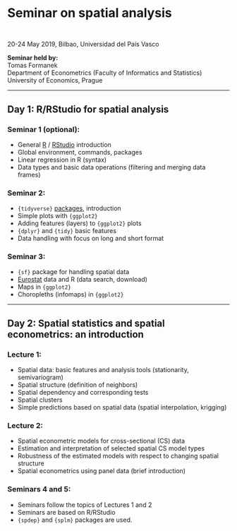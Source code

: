 # <p> Seminar on spatial analysis </p> 
</br> 
20-24 May 2019, Bilbao,     
Universidad del País Vasco  </br> 

**Seminar held by:**  
Tomas Formanek   
Department of Econometrics (Faculty of Informatics and Statistics)  
University of Economics, Prague  
</p>
<hr size=2>

## <p> Day 1: R/RStudio for spatial analysis</br></p>

### <p> Seminar 1 (optional):</br> 
- General [R](https://www.r-project.org/) / [RStudio](https://www.rstudio.com/products/RStudio/) introduction  
- Global environment, commands, packages 
- Linear regression in R (syntax)  
- Data types and basic data operations (filtering and merging data frames) 
</p>

### <p> Seminar 2: 
- `{tidyverse}` [packages](https://www.rstudio.com/products/rpackages/), introduction</br> 
- Simple plots with `{ggplot2}` 
- Adding features (layers) to `{ggplot2}` plots 
- `{dplyr}` and `{tidy}` basic features 
- Data handling with focus on long and short format 
</p>

### <p> Seminar 3:</br> 
- `{sf}` package for handling spatial data  
- [Eurostat](http://ec.europa.eu/eurostat) data and R (data search, download)
- Maps in `{ggplot2}`  
- Choropleths (infomaps) in `{ggplot2}`
</p>

<hr size=2>

## <p> Day 2: Spatial statistics and spatial econometrics: an introduction</br></p>

### Lecture 1:  
- Spatial data: basic features and analysis tools (stationarity, semivariogram)  
- Spatial structure (definition of neighbors)  
- Spatial dependency and corresponding tests  
- Spatial clusters  
- Simple predictions based on spatial data (spatial interpolation, krigging)  

### Lecture 2:
- Spatial econometric models for cross-sectional (CS) data   
- Estimation and interpretation of selected spatial CS model types   
- Robustness of the estimated models with respect to changing spatial structure   
- Spatial econometrics using panel data (brief introduction)   

### Seminars 4 and 5:  
- Seminars follow the topics of Lectures 1 and 2  
- Seminars are based on R/RStudio  
- `{spdep}` and `{splm}` packages are used.  
